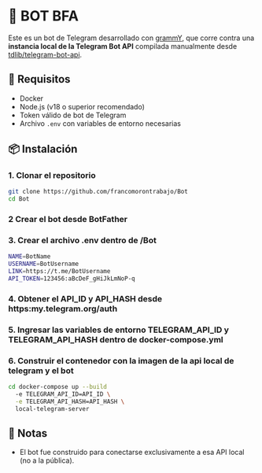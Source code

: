 # 🤖 BOT BFA 

Este es un bot de Telegram desarrollado con [grammY](https://grammy.dev/), que corre contra una **instancia local de la Telegram Bot API** compilada manualmente desde [tdlib/telegram-bot-api](https://github.com/tdlib/telegram-bot-api).

## 🚀 Requisitos

- Docker
- Node.js (v18 o superior recomendado)
- Token válido de bot de Telegram
- Archivo `.env` con variables de entorno necesarias

## 📦 Instalación

### 1. Clonar el repositorio
```bash
git clone https://github.com/francomorontrabajo/Bot
cd Bot
```
### 2 Crear el bot desde BotFather

### 3. Crear el archivo .env dentro de /Bot
```bash 
NAME=BotName
USERNAME=BotUsername
LINK=https://t.me/BotUsername
API_TOKEN=123456:aBcDeF_gHiJkLmNoP-q
```

### 4. Obtener el API_ID y API_HASH desde https:my.telegram.org/auth

### 5. Ingresar las variables de entorno TELEGRAM_API_ID y TELEGRAM_API_HASH dentro de docker-compose.yml

### 6. Construir el contenedor con la imagen de la api local de telegram y el bot
```bash 
cd docker-compose up --build 
  -e TELEGRAM_API_ID=API_ID \
  -e TELEGRAM_API_HASH=API_HASH \
  local-telegram-server
```

## 📝 Notas
* El bot fue construido para conectarse exclusivamente a esa API local (no a la pública).